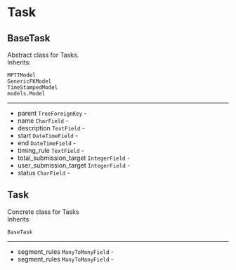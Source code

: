 # Task

## BaseTask
Abstract class for Tasks.  
Inherits:
```
MPTTModel
GenericFKModel
TimeStampedModel
models.Model
```

---
  * parent `TreeForeignKey` -
  * name `CharField` -
  * description `TextField` -
  * start `DateTimeField` -
  * end `DateTimeField` -
  * timing_rule `TextField` -
  * total_submission_target `IntegerField` -
  * user_submission_target `IntegerField` -
  * status `CharField` -


## Task
Concrete class for Tasks  
Inherits
```
BaseTask
```

---
  * segment_rules `ManyToManyField` -
  * segment_rules `ManyToManyField` -
